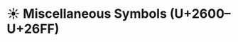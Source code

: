 # ☀️ Miscellaneous Symbols (U+2600–U+26FF)


<div class="symbol-block" data-start="0x2600" data-end="0x26FF"></div>

<script>
document.querySelectorAll('.symbol-block').forEach(block => {
  const start = parseInt(block.dataset.start);
  const end = parseInt(block.dataset.end);
  for (let code = start; code <= end; code++) {
    const ch = String.fromCodePoint(code);
    if (!/\p{C}/u.test(ch)) {
      const span = document.createElement('span');
      span.textContent = ch;
      span.style.cssText = 'padding:6px; font-size:1.6em; cursor:pointer;';
      span.onclick = () => navigator.clipboard.writeText(ch);
      block.appendChild(span);
    }
  }
});
</script>
